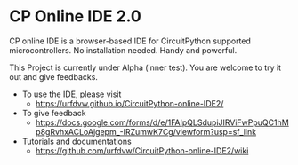 # CP Online IDE 2.0

CP online IDE is a browser-based IDE for CircuitPython supported microcontrollers. No installation needed. Handy and powerful.

This Project is currently under Alpha (inner test).
You are welcome to try it out and give feedbacks.

- To use the IDE, please visit
    - https://urfdvw.github.io/CircuitPython-online-IDE2/
- To give feedback
    - https://docs.google.com/forms/d/e/1FAIpQLSdupiJIRViFwPpuQC1hMp8gRvhxACLoAjgepm_-IRZumwK7Cg/viewform?usp=sf_link
- Tutorials and documentations
    - https://github.com/urfdvw/CircuitPython-online-IDE2/wiki